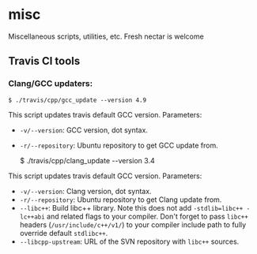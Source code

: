# misc
Miscellaneous scripts, utilities, etc. Fresh nectar is welcome

Travis CI tools
---------------

### Clang/GCC updaters:

    $ ./travis/cpp/gcc_update --version 4.9
    
This script updates travis default GCC version. Parameters:

 - `-v/--version`: GCC version, dot syntax.
 - `-r/--repository`: Ubuntu repository to get GCC update from.
 
    $ ./travis/cpp/clang_update --version 3.4
    
This script updates travis default GCC version. Parameters:

 - `-v/--version`: Clang version, dot syntax.
 - `-r/--repository`: Ubuntu repository to get Clang update from.
 - `--libc++`: Build libc++ library. Note this does not add `-stdlib=libc++ -lc++abi` and related flags
               to your compiler. Don't forget to pass `libc++` headers (`/usr/include/c++/v1/`) to your compiler
               include path to fully override default `stdlibc++`.
 - `--libcpp-upstream`: URL of the SVN repository with `libc++` sources.
  
